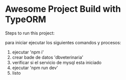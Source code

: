# Awesome Project Build with TypeORM

Steps to run this project:

para iniciar ejecutar los siguientes comandos y procesos:

1. ejecutar 'npm i'
2. crear bade de datos 'dbveterinaria'
2. verificar si el servicio de mysql esta iniciado
2. ejecutar 'npm run dev'
3. listo
